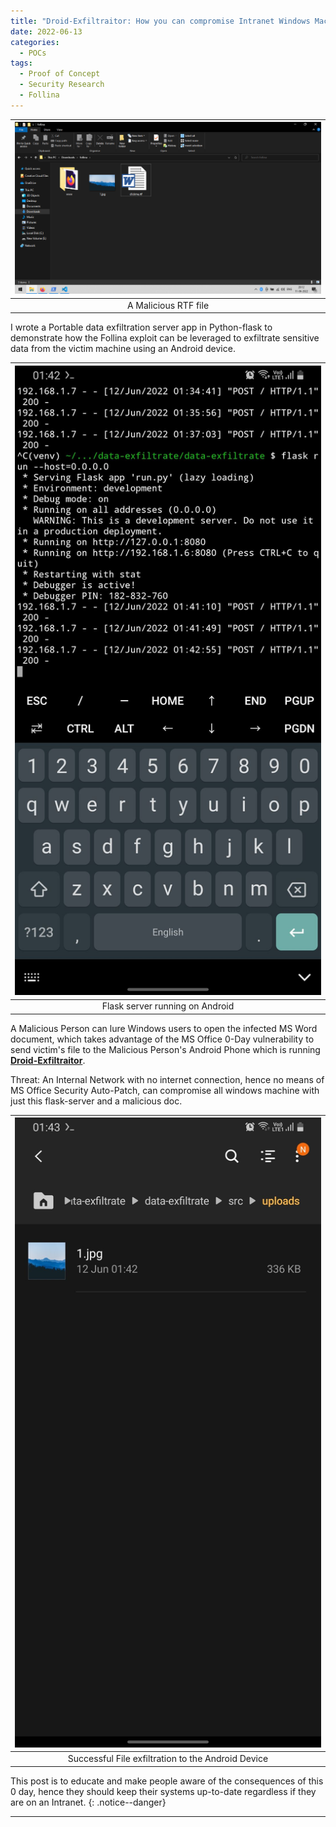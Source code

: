 ```yaml
---
title: "Droid-Exfiltraitor: How you can compromise Intranet Windows Machine using an Android Phone"
date: 2022-06-13
categories:
  - POCs
tags:
  - Proof of Concept
  - Security Research
  - Follina
---
```


|![droid](/assets/images/poc/droid-1.png)|
|:--:|
|A Malicious RTF file|

I wrote a Portable data exfiltration server app in Python-flask to demonstrate how the Follina exploit can be leveraged to exfiltrate sensitive data from the victim machine using an Android device.

|![droid](/assets/images/poc/droid-2.jpg)|
|:--:|
|Flask server running on Android|

A Malicious Person can lure Windows users to open the infected MS Word document, which takes advantage of the MS Office 0-Day vulnerability to send victim's file to the Malicious Person's Android Phone which is running [**Droid-Exfiltraitor**](https://github.com/szyth/droid-exfiltraitor).

Threat: An Internal Network with no internet connection, hence no means of MS Office Security Auto-Patch, can compromise all windows machine with just this flask-server and a malicious doc.

|![droid](/assets/images/poc/droid-3.jpg)|
|:--:|
|Successful File exfiltration to the Android Device|

This post is to educate and make people aware of the consequences of this 0 day, hence they should keep their systems up-to-date regardless if they are on an Intranet.
{: .notice--danger}

-----
